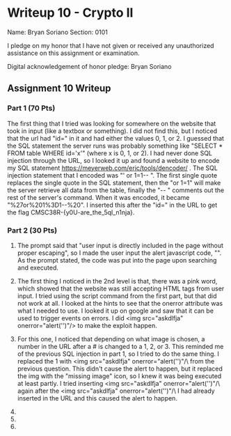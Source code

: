 Writeup 10 - Crypto II
=====

Name: Bryan Soriano
Section: 0101

I pledge on my honor that I have not given or received any unauthorized assistance on this assignment or examination.

Digital acknowledgement of honor pledge: Bryan Soriano

## Assignment 10 Writeup

### Part 1 (70 Pts)
The first thing that I tried was looking for somewhere on the website that took in input (like a textbox or something). I did not find this, but I noticed that the url had "id=" in it and had either the values 0, 1, or 2. I guessed that the SQL statement the server runs was probably something like "SELECT * FROM table WHERE id='x'" (where x is 0, 1, or 2). I had never done SQL injection through the URL, so I looked it up and found a website to encode my SQL statement https://meyerweb.com/eric/tools/dencoder/ . The SQL injection statement that I encoded was "' or 1=1-- ". The first single quote replaces the single quote in the SQL statement, then the "or 1=1" will make the server retrieve all data from the table, finally the "-- " comments out the rest of the server's command. When it was encoded, it became "%27or%201%3D1--%20". I inserted this after the "id=" in the URL to get the flag CMSC38R-{y0U-are_the_5ql_n1nja}.


### Part 2 (30 Pts)

1. The prompt said that "user input is directly included in the page without proper escaping", so I made the user input the alert javascript code, "<script> alert("") </script>". As the prompt stated, the code was put into the page upon searching and executed.

1. The first thing I noticed in the 2nd level is that, there was a pink word, which showed that the website was still accepting HTML tags from user input. I tried using the script command from the first part, but that did not work at all. I looked at the hints to see that the onerror attribute was what I needed to use. I looked it up on google and saw that it can be used to trigger events on errors. I did \<img src="askdlfja" onerror="alert('')"/\> to make the exploit happen.

1. For this one, I noticed that depending on what image is chosen, a number in the URL after a # is changed to a 1, 2, or 3. This reminded me of the previous SQL injection in part 1, so I tried to do the same thing. I replaced the 1 with \<img src="askdlfja" onerror="alert('')"/\ from the previous question. This didn't cause the alert to happen, but it replaced the img with the "missing image" icon, so I knew it was being executed at least partly. I tried inserting \<img src="askdlfja" onerror="alert('')"/\ again after the \<img src="askdlfja" onerror="alert('')"/\ I had already inserted in the URL and this caused the alert to happen.

1.

1.

1.


